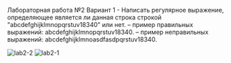 Лабораторная работа №2 Вариант 1 - Написать регулярное выражение, определяющее является ли данная строка строкой "abcdefghijklmnopqrstuv18340" или нет. – пример правильных выражений: abcdefghijklmnopqrstuv18340. – пример неправильных выражений: abcdefghijklmnoasdfasdpqrstuv18340.

![lab2-2](https://github.com/user-attachments/assets/a0500d61-396c-4e0b-bb52-b99c995f31d2)
![lab2-1](https://github.com/user-attachments/assets/2e2a4234-0506-4a9f-8f24-be9c9ecda13e)
